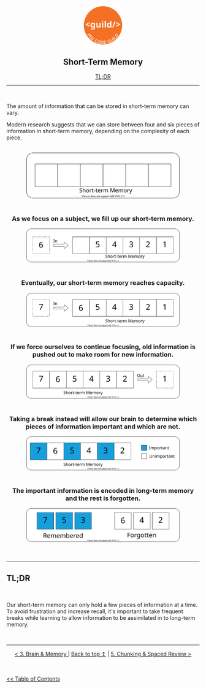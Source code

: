 <p align="center" id="top">
<img src="./images/pdx_code_guild_logo.svg" width=100/>

</p>
<div align="center">
    
## Short-Term Memory</span><br>
<a href="#tldr">TL;DR</a>
</div>

---

<br>


The amount of information that can be stored in short-term memory can vary.

Modern research suggests that we can store between four and six pieces of information in short-term memory, depending on the complexity of each piece.

<br>

<div align="center">
    <img src="./images/short_term_memory/STM_1.drawio.svg" width=400/>
</div>

<br>
<div align="center">

### As we focus on a subject, we fill up our short-term memory.</p>
<img src="./images/short_term_memory/STM_2.drawio.svg" width=400/>
</div>

<br>

<div align="center">

### Eventually, our short-term memory reaches capacity.</p>
<img src="./images/short_term_memory/STM_3.drawio.svg" width=400/>
</div>
<br>

<div align="center">

### If we force ourselves to continue focusing, old information is pushed out to make room for new information.</p>
<img src="./images/short_term_memory/STM_4.drawio.svg" width=400/>
</div>

<br>

<div align="center">

### Taking a break instead will allow our brain to determine which pieces of information important and which are not.
<img src="./images/short_term_memory/STM_5.drawio.svg" width=400/>
</div>
<br>

<div align="center">

### The important information is encoded in long-term memory and the rest is forgotten.

<img src="./images/short_term_memory/STM_6.drawio.svg" width=400/>
</div>


<br>


<br>

---

<h2 id="tldr">TL;DR</h2>

<br>


Our short-term memory can only hold a few pieces of information at a time. To avoid frustration and increase recall, it's important to take frequent breaks while learning to allow information to be assimilated in to long-term memory.

<br>

---

<div align="center">
    <a href="./3_the_brain_and_memory.md"> < 3. Brain & Memory </a> | 
    <a href="#top">Back to top &mapstoup;</a> |
    <a href="./5_chunking_and_spaced_review.md">5. Chunking & Spaced Review ></a>
</div>


<br>
<br>

[<< Table of Contents]("./")